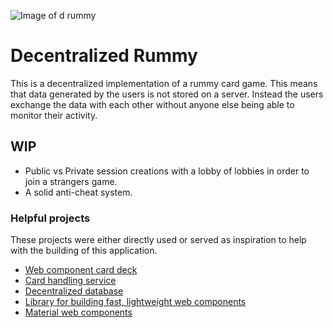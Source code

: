 ![Image of d rummy](https://d-rummy.com/d-rummy-logo.png)

# Decentralized Rummy

This is a decentralized implementation of a rummy card game. This means that data generated by the users is not stored on a server. Instead the users exchange the data with each other without anyone else being able to monitor their activity.

## WIP

- Public vs Private session creations with a lobby of lobbies in order to join a strangers game.
- A solid anti-cheat system.

### Helpful projects

These projects were either directly used or served as inspiration to help with the building of this application.

- [Web component card deck](https://www.webcomponents.org/element/vpusher/game-card)
- [Card handling service](https://marianpekar.github.io/Cardamom.js/)
- [Decentralized database](https://gun.eco/)
- [Library for building fast, lightweight web components](https://lit.dev/)
- [Material web components](https://github.com/material-components/material-web)

